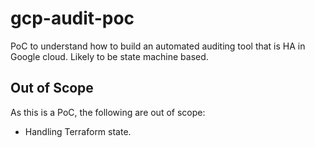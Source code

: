 # gcp-audit-poc
PoC to understand how to build an automated auditing tool that is HA in Google cloud. Likely to be state machine based.

## Out of Scope
As this is a PoC, the following are out of scope:
- Handling Terraform state. 
